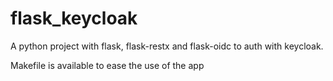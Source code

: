 # flask_keycloak

A python project with flask, flask-restx and flask-oidc to auth with keycloak.

Makefile is available to ease the use of the app
